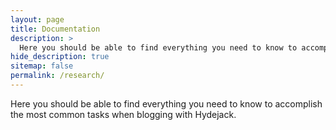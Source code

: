 ```yaml
---
layout: page
title: Documentation
description: >
  Here you should be able to find everything you need to know to accomplish the most common tasks when blogging with Hydejack.
hide_description: true
sitemap: false
permalink: /research/
---
```


Here you should be able to find everything you need to know to accomplish the most common tasks when blogging with Hydejack.
